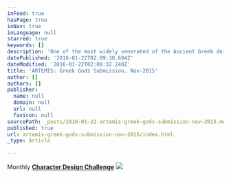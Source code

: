 ```yaml
---
inFeed: true
hasPage: true
inNav: true
inLanguage: null
starred: true
keywords: []
description: 'One of the most widely venerated of the Ancient Greek deities. Daughter of Zues and Leto, and twin sister of Apollo. She was the Hellenic goddess of the hunt, wild animals, wilderness, childbirth, virginity and protector of young girls; she is often depicted as a huntress carrying a bow and arrows. The deer is sacred to her...but, hey -even goddesses have to eat! '
datePublished: '2016-01-22T02:09:38.694Z'
dateModified: '2016-01-22T02:09:32.240Z'
title: 'ARTEMIS: Greek Gods Submission. Nov-2015'
author: []
authors: []
publisher:
  name: null
  domain: null
  url: null
  favicon: null
sourcePath: _posts/2016-01-22-artemis-greek-gods-submission-nov-2015.md
published: true
url: artemis-greek-gods-submission-nov-2015/index.html
_type: Article

---
```

Monthly **[Character Design Chall][0][e][1][nge][0]**
![](https://the-grid-user-content.s3-us-west-2.amazonaws.com/cbf6e265-76f8-43cf-96a3-e2f76e001ea2.jpg)

[0]: null
[1]: https://www.facebook.com/groups/CharacterDesignChallenge/